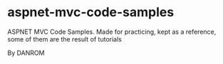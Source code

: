 # aspnet-mvc-code-samples
ASPNET MVC Code Samples. Made for practicing, kept as a reference, some of them are the result of tutorials

By DANROM
